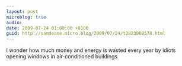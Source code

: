 ```yaml
---
layout: post
microblog: true
audio: 
date: 2009-07-24 01:00:00 +0100
guid: http://samdeane.micro.blog/2009/07/24/t2823008578.html
---
```

I wonder how much money and energy is wasted every year by idiots opening windows in air-conditioned buildings
